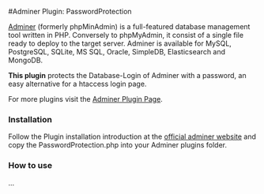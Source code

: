 #Adminer Plugin: PasswordProtection

[Adminer](http://www.adminer.org/) (formerly phpMinAdmin) is a full-featured database management tool written in PHP. Conversely to phpMyAdmin, it consist of a single file ready to deploy to the target server. Adminer is available for MySQL, PostgreSQL, SQLite, MS SQL, Oracle, SimpleDB, Elasticsearch and MongoDB. 

**This plugin** protects the Database-Login of Adminer with a password, an easy alternative for a htaccess login page.

For more plugins visit the [Adminer Plugin Page](http://www.adminer.org/plugins/).

### Installation
Follow the Plugin installation introduction at the [official adminer website](http://www.adminer.org/plugins/) and copy the PasswordProtection.php into your Adminer plugins folder.

### How to use
...
